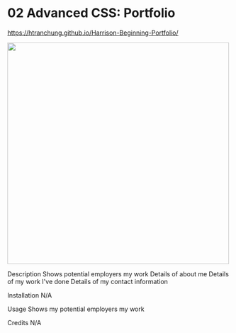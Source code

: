 # 02 Advanced CSS: Portfolio
https://htranchung.github.io/Harrison-Beginning-Portfolio/

<img src="assets/images/Portfolio.jng" width="500" height="500">

Description
Shows potential employers my work
Details of about me
Details of my work I've done
Details of my contact information

Installation
N/A

Usage
Shows my potential employers my work

Credits
N/A

